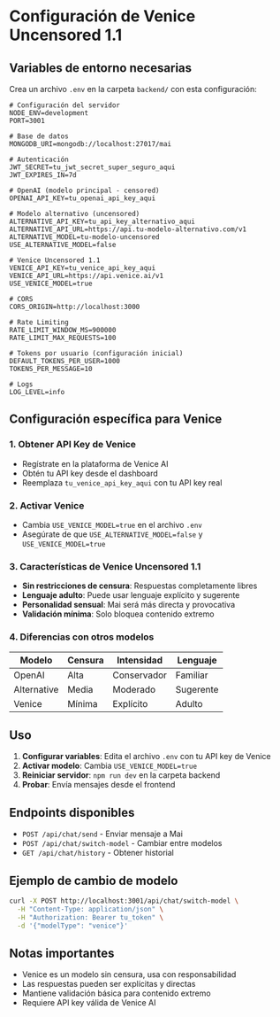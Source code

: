 # Configuración de Venice Uncensored 1.1

## Variables de entorno necesarias

Crea un archivo `.env` en la carpeta `backend/` con esta configuración:

```env
# Configuración del servidor
NODE_ENV=development
PORT=3001

# Base de datos
MONGODB_URI=mongodb://localhost:27017/mai

# Autenticación
JWT_SECRET=tu_jwt_secret_super_seguro_aqui
JWT_EXPIRES_IN=7d

# OpenAI (modelo principal - censored)
OPENAI_API_KEY=tu_openai_api_key_aqui

# Modelo alternativo (uncensored)
ALTERNATIVE_API_KEY=tu_api_key_alternativo_aqui
ALTERNATIVE_API_URL=https://api.tu-modelo-alternativo.com/v1
ALTERNATIVE_MODEL=tu-modelo-uncensored
USE_ALTERNATIVE_MODEL=false

# Venice Uncensored 1.1
VENICE_API_KEY=tu_venice_api_key_aqui
VENICE_API_URL=https://api.venice.ai/v1
USE_VENICE_MODEL=true

# CORS
CORS_ORIGIN=http://localhost:3000

# Rate Limiting
RATE_LIMIT_WINDOW_MS=900000
RATE_LIMIT_MAX_REQUESTS=100

# Tokens por usuario (configuración inicial)
DEFAULT_TOKENS_PER_USER=1000
TOKENS_PER_MESSAGE=10

# Logs
LOG_LEVEL=info
```

## Configuración específica para Venice

### 1. Obtener API Key de Venice
- Regístrate en la plataforma de Venice AI
- Obtén tu API key desde el dashboard
- Reemplaza `tu_venice_api_key_aqui` con tu API key real

### 2. Activar Venice
- Cambia `USE_VENICE_MODEL=true` en el archivo `.env`
- Asegúrate de que `USE_ALTERNATIVE_MODEL=false` y `USE_VENICE_MODEL=true`

### 3. Características de Venice Uncensored 1.1
- **Sin restricciones de censura**: Respuestas completamente libres
- **Lenguaje adulto**: Puede usar lenguaje explícito y sugerente
- **Personalidad sensual**: Mai será más directa y provocativa
- **Validación mínima**: Solo bloquea contenido extremo

### 4. Diferencias con otros modelos

| Modelo | Censura | Intensidad | Lenguaje |
|--------|---------|------------|----------|
| OpenAI | Alta | Conservador | Familiar |
| Alternative | Media | Moderado | Sugerente |
| Venice | Mínima | Explícito | Adulto |

## Uso

1. **Configurar variables**: Edita el archivo `.env` con tu API key de Venice
2. **Activar modelo**: Cambia `USE_VENICE_MODEL=true`
3. **Reiniciar servidor**: `npm run dev` en la carpeta backend
4. **Probar**: Envía mensajes desde el frontend

## Endpoints disponibles

- `POST /api/chat/send` - Enviar mensaje a Mai
- `POST /api/chat/switch-model` - Cambiar entre modelos
- `GET /api/chat/history` - Obtener historial

## Ejemplo de cambio de modelo

```bash
curl -X POST http://localhost:3001/api/chat/switch-model \
  -H "Content-Type: application/json" \
  -H "Authorization: Bearer tu_token" \
  -d '{"modelType": "venice"}'
```

## Notas importantes

- Venice es un modelo sin censura, usa con responsabilidad
- Las respuestas pueden ser explícitas y directas
- Mantiene validación básica para contenido extremo
- Requiere API key válida de Venice AI 
